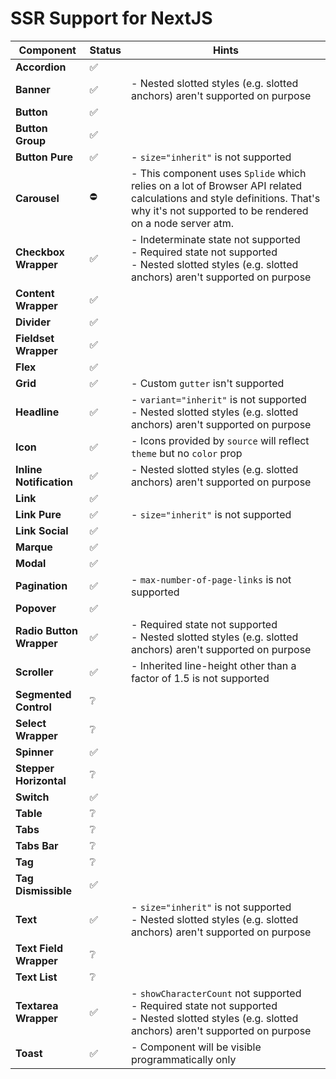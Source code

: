 # SSR Support for NextJS

| Component                | Status | Hints                                                                                                                                                                              |
| ------------------------ | ------ | ---------------------------------------------------------------------------------------------------------------------------------------------------------------------------------- |
| **Accordion**            | ✅     |                                                                                                                                                                                    |
| **Banner**               | ✅     | - Nested slotted styles (e.g. slotted anchors) aren't supported on purpose                                                                                                         |
| **Button**               | ✅     |                                                                                                                                                                                    |
| **Button Group**         | ✅     |                                                                                                                                                                                    |
| **Button Pure**          | ✅     | - `size="inherit"` is not supported                                                                                                                                                |
| **Carousel**             | ⛔     | - This component uses `Splide` which relies on a lot of Browser API related calculations and style definitions. That's why it's not supported to be rendered on a node server atm. |
| **Checkbox Wrapper**     | ✅     | - Indeterminate state not supported<br />- Required state not supported<br />- Nested slotted styles (e.g. slotted anchors) aren't supported on purpose                            |
| **Content Wrapper**      | ✅     |                                                                                                                                                                                    |
| **Divider**              | ✅     |                                                                                                                                                                                    |
| **Fieldset Wrapper**     | ✅     |                                                                                                                                                                                    |
| **Flex**                 | ✅     |                                                                                                                                                                                    |
| **Grid**                 | ✅     | - Custom `gutter` isn't supported                                                                                                                                                  |
| **Headline**             | ✅     | - `variant="inherit"` is not supported<br />- Nested slotted styles (e.g. slotted anchors) aren't supported on purpose                                                             |
| **Icon**                 | ✅     | - Icons provided by `source` will reflect `theme` but no `color` prop                                                                                                              |
| **Inline Notification**  | ✅     | - Nested slotted styles (e.g. slotted anchors) aren't supported on purpose                                                                                                         |
| **Link**                 | ✅     |                                                                                                                                                                                    |
| **Link Pure**            | ✅     | - `size="inherit"` is not supported                                                                                                                                                |
| **Link Social**          | ✅     |                                                                                                                                                                                    |
| **Marque**               | ✅     |                                                                                                                                                                                    |
| **Modal**                | ✅     |                                                                                                                                                                                    |
| **Pagination**           | ✅     | - `max-number-of-page-links` is not supported                                                                                                                                      |
| **Popover**              | ✅     |                                                                                                                                                                                    |
| **Radio Button Wrapper** | ✅     | - Required state not supported<br />- Nested slotted styles (e.g. slotted anchors) aren't supported on purpose                                                                     |
| **Scroller**             | ✅     | - Inherited line-height other than a factor of 1.5 is not supported                                                                                                                |
| **Segmented Control**    | ❔     |                                                                                                                                                                                    |
| **Select Wrapper**       | ❔     |                                                                                                                                                                                    |
| **Spinner**              | ✅     |                                                                                                                                                                                    |
| **Stepper Horizontal**   | ❔     |                                                                                                                                                                                    |
| **Switch**               | ✅     |                                                                                                                                                                                    |
| **Table**                | ❔     |                                                                                                                                                                                    |
| **Tabs**                 | ❔     |                                                                                                                                                                                    |
| **Tabs Bar**             | ❔     |                                                                                                                                                                                    |
| **Tag**                  | ❔     |                                                                                                                                                                                    |
| **Tag Dismissible**      | ✅     |                                                                                                                                                                                    |
| **Text**                 | ✅     | - `size="inherit"` is not supported<br />- Nested slotted styles (e.g. slotted anchors) aren't supported on purpose                                                                |
| **Text Field Wrapper**   | ❔     |                                                                                                                                                                                    |
| **Text List**            | ❔     |                                                                                                                                                                                    |
| **Textarea Wrapper**     | ✅     | - `showCharacterCount` not supported<br />- Required state not supported<br />- Nested slotted styles (e.g. slotted anchors) aren't supported on purpose                           |
| **Toast**                | ✅     | - Component will be visible programmatically only                                                                                                                                  |

